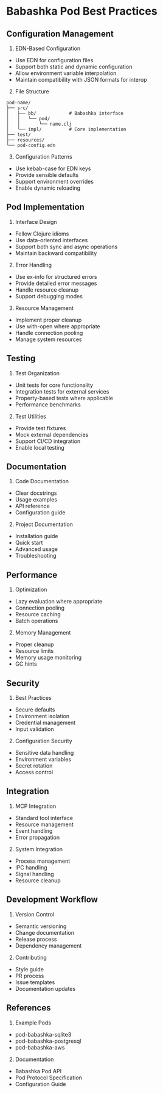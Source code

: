 # Babashka Pod Best Practices

## Configuration Management

1. EDN-Based Configuration
- Use EDN for configuration files
- Support both static and dynamic configuration
- Allow environment variable interpolation
- Maintain compatibility with JSON formats for interop

2. File Structure
```
pod-name/
├── src/
│   ├── bb/            # Babashka interface
│   │   └── pod/
│   │       └── name.clj
│   └── impl/          # Core implementation
├── test/
├── resources/
└── pod-config.edn
```

3. Configuration Patterns
- Use kebab-case for EDN keys
- Provide sensible defaults
- Support environment overrides
- Enable dynamic reloading

## Pod Implementation

1. Interface Design
- Follow Clojure idioms
- Use data-oriented interfaces
- Support both sync and async operations
- Maintain backward compatibility

2. Error Handling
- Use ex-info for structured errors
- Provide detailed error messages
- Handle resource cleanup
- Support debugging modes

3. Resource Management
- Implement proper cleanup
- Use with-open where appropriate
- Handle connection pooling
- Manage system resources

## Testing

1. Test Organization
- Unit tests for core functionality
- Integration tests for external services
- Property-based tests where applicable
- Performance benchmarks

2. Test Utilities
- Provide test fixtures
- Mock external dependencies
- Support CI/CD integration
- Enable local testing

## Documentation

1. Code Documentation
- Clear docstrings
- Usage examples
- API reference
- Configuration guide

2. Project Documentation
- Installation guide
- Quick start
- Advanced usage
- Troubleshooting

## Performance

1. Optimization
- Lazy evaluation where appropriate
- Connection pooling
- Resource caching
- Batch operations

2. Memory Management
- Proper cleanup
- Resource limits
- Memory usage monitoring
- GC hints

## Security

1. Best Practices
- Secure defaults
- Environment isolation
- Credential management
- Input validation

2. Configuration Security
- Sensitive data handling
- Environment variables
- Secret rotation
- Access control

## Integration

1. MCP Integration
- Standard tool interface
- Resource management
- Event handling
- Error propagation

2. System Integration
- Process management
- IPC handling
- Signal handling
- Resource cleanup

## Development Workflow

1. Version Control
- Semantic versioning
- Change documentation
- Release process
- Dependency management

2. Contributing
- Style guide
- PR process
- Issue templates
- Documentation updates

## References

1. Example Pods
- pod-babashka-sqlite3
- pod-babashka-postgresql
- pod-babashka-aws

2. Documentation
- Babashka Pod API
- Pod Protocol Specification
- Configuration Guide
